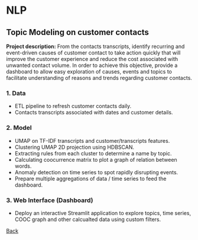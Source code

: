 # NLP
## Topic Modeling on customer contacts

**Project description:** From the contacts transcripts, identify recurring and event-driven causes of customer contact to take action quickly that will improve the customer experience and reduce the cost associated with unwanted contact volume. In order to achieve this objective, provide a dashboard to allow easy exploration of causes, events and topics to facilitate understanding of reasons and trends regarding customer contacts.

### 1. Data
* ETL pipeline to refresh customer contacts daily.
* Contacts transcripts associated with dates and customer details.

### 2. Model
* UMAP on TF-IDF transcripts and customer/transcripts features.
* Clustering UMAP 2D projection using HDBSCAN.
* Extracting rules from each cluster to determine a name by topic.
* Calculating coocurrence matrix to plot a graph of relation between words.
* Anomaly detection on time series to spot rapidly disrupting events.
* Prepare multiple aggregations of data / time series to feed the dashboard.

### 3. Web Interface (Dashboard)
* Deploy an interactive Streamlit application to explore topics, time series, COOC graph and other calcualted data using custom filters.

[Back](https://cotedave.github.io/)


